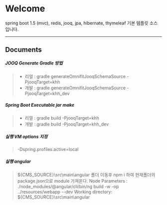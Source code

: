 Welcome
===================


spring boot 1.5 (mvc), redis, jooq, jpa, hibernate, thymeleaf
기본 템플릿 소스 입니다.

----------


Documents
-------------




##### JOOQ Generate Gradle 방법
> - 리얼 : gradle generateOmnifitJooqSchemaSource -PjooqTarget=khh
> - 개발 : gradle generateOmnifitJooqSchemaSource -PjooqTarget=khh_dev


##### Spring Boot Executable jar make
> - 리얼 : gradle build -PjooqTarget=khh
> - 개발 : gradle build -PjooqTarget=khh_dev


##### 실행 VM options 지정
> -Dspring.profiles.active=local


##### 실행 angular
> ${CMS_SOURCE}\src\main\angular 폴더 이동후   npm i 하여 현재폴더의 package.json으로 module 가져온다.
> Node Parameters : ./node_modules/@angular/cli/bin/ng build -w -op ../resources/webapp --dev
> Working directory: ${CMS_SOURCE}\src\main\angular